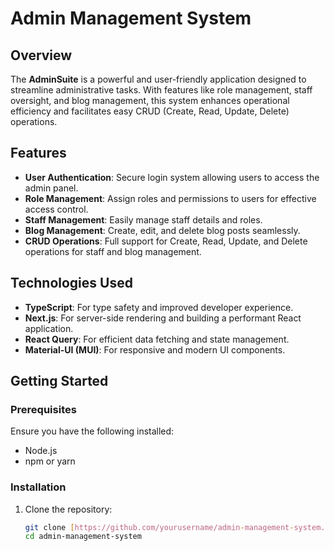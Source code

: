 # Admin Management System

## Overview

The **AdminSuite** is a powerful and user-friendly application designed to streamline administrative tasks. With features like role management, staff oversight, and blog management, this system enhances operational efficiency and facilitates easy CRUD (Create, Read, Update, Delete) operations.

## Features

- **User Authentication**: Secure login system allowing users to access the admin panel.
- **Role Management**: Assign roles and permissions to users for effective access control.
- **Staff Management**: Easily manage staff details and roles.
- **Blog Management**: Create, edit, and delete blog posts seamlessly.
- **CRUD Operations**: Full support for Create, Read, Update, and Delete operations for staff and blog management.

## Technologies Used

- **TypeScript**: For type safety and improved developer experience.
- **Next.js**: For server-side rendering and building a performant React application.
- **React Query**: For efficient data fetching and state management.
- **Material-UI (MUI)**: For responsive and modern UI components.

## Getting Started

### Prerequisites

Ensure you have the following installed:

- Node.js
- npm or yarn

### Installation

1. Clone the repository:
   ```bash
   git clone [https://github.com/yourusername/admin-management-system.git](https://github.com/Protik111/admin-template.git)
   cd admin-management-system
